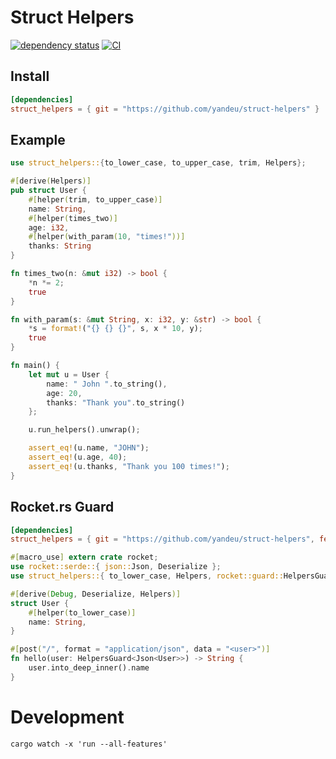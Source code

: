 # Struct Helpers

[![dependency status](https://deps.rs/repo/github/yandeu/struct-helpers/status.svg)](https://deps.rs/repo/github/yandeu/struct-helpers)
[![CI](https://github.com/yandeu/struct-helpers/actions/workflows/main.yml/badge.svg)](https://github.com/yandeu/struct-helpers/actions/workflows/main.yml)

## Install

```toml
[dependencies]
struct_helpers = { git = "https://github.com/yandeu/struct-helpers" }
```

## Example

```rust
use struct_helpers::{to_lower_case, to_upper_case, trim, Helpers};

#[derive(Helpers)]
pub struct User {
    #[helper(trim, to_upper_case)]
    name: String,
    #[helper(times_two)]
    age: i32,
    #[helper(with_param(10, "times!"))]
    thanks: String
}

fn times_two(n: &mut i32) -> bool {
    *n *= 2;
    true
}

fn with_param(s: &mut String, x: i32, y: &str) -> bool {
    *s = format!("{} {} {}", s, x * 10, y);
    true
}

fn main() {
    let mut u = User {
        name: " John ".to_string(),
        age: 20,
        thanks: "Thank you".to_string()
    };

    u.run_helpers().unwrap();

    assert_eq!(u.name, "JOHN");
    assert_eq!(u.age, 40);
    assert_eq!(u.thanks, "Thank you 100 times!");
}
```

## Rocket.rs Guard

```toml
[dependencies]
struct_helpers = { git = "https://github.com/yandeu/struct-helpers", features = [ "rocket" ] }
```

```rust
#[macro_use] extern crate rocket;
use rocket::serde::{ json::Json, Deserialize };
use struct_helpers::{ to_lower_case, Helpers, rocket::guard::HelpersGuard };

#[derive(Debug, Deserialize, Helpers)]
struct User {
    #[helper(to_lower_case)]
    name: String,
}

#[post("/", format = "application/json", data = "<user>")]
fn hello(user: HelpersGuard<Json<User>>) -> String {
    user.into_deep_inner().name
}
```

# Development

`cargo watch -x 'run --all-features'`
